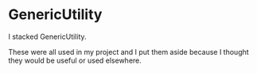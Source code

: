 # GenericUtility
  
  I stacked GenericUtility.
  
  These were all used in my project and I put them aside because I thought they would be useful or used elsewhere.
